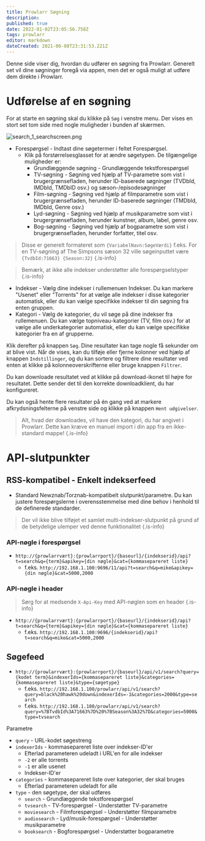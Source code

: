```yaml
---
title: Prowlarr Søgning
description: 
published: true
date: 2022-01-02T23:05:56.758Z
tags: prowlarr
editor: markdown
dateCreated: 2021-06-08T23:31:53.221Z
---
```


Denne side viser dig, hvordan du udfører en søgning fra Prowlarr. Generelt set vil dine søgninger foregå via appen, men det er også muligt at udføre dem direkte i Prowlarr.

# Udførelse af en søgning

For at starte en søgning skal du klikke på `Søg` i venstre menu. Der vises en stort set tom side med nogle muligheder i bunden af skærmen.

![search_1_searchscreen.png](/assets/prowlarr/search_1_searchscreen.png)

- Forespørgsel - Indtast dine søgetermer i feltet Forespørgsel.
  - Klik på forstørrelsesglasset for at ændre søgetypen. De tilgængelige muligheder er:
    - Grundlæggende søgning - Grundlæggende tekstforespørgsel
    - TV-søgning - Søgning ved hjælp af TV-parametre som vist i brugergrænsefladen, herunder ID-baserede søgninger (TVDbId, IMDbId, TMDbID osv.) og sæson-/episodesøgninger
    - Film-søgning - Søgning ved hjælp af filmparametre som vist i brugergrænsefladen, herunder ID-baserede søgninger (TMDbId, IMDbId, Genre osv.)
    - Lyd-søgning - Søgning ved hjælp af musikparametre som vist i brugergrænsefladen, herunder kunstner, album, label, genre osv.
    - Bog-søgning - Søgning ved hjælp af bogparametre som vist i brugergrænsefladen, herunder forfatter, titel osv.

> Disse er generelt formateret som `{VariabelNavn:SøgeVærdi}` f.eks. For en TV-søgning af The Simpsons sæson 32 ville søgeinputtet være `{TvdbId:71663} {Season:32}`
{.is-info}

> Bemærk, at ikke alle indekser understøtter alle forespørgselstyper {.is-info}

- Indekser - Vælg dine indekser i rullemenuen Indekser. Du kan markere "Usenet" eller "Torrents" for at vælge alle indekser i disse kategorier automatisk, eller du kan vælge specifikke indekser til din søgning fra enten gruppen.
- Kategori - Vælg de kategorier, du vil søge på dine indekser fra rullemenuen. Du kan vælge topniveau-kategorier (TV, film osv.) for at vælge alle underkategorier automatisk, eller du kan vælge specifikke kategorier fra en af grupperne.

Klik derefter på knappen `Søg`. Dine resultater kan tage nogle få sekunder om at blive vist. Når de vises, kan du tilføje eller fjerne kolonner ved hjælp af knappen `Indstillinger`, og du kan sortere og filtrere dine resultater ved enten at klikke på kolonneoverskrifterne eller bruge knappen `Filtrer`.

Du kan downloade resultatet ved at klikke på download-ikonet til højre for resultatet. Dette sender det til den korrekte downloadklient, du har konfigureret.

Du kan også hente flere resultater på én gang ved at markere afkrydsningsfelterne på venstre side og klikke på knappen `Hent udgivelser`.

> Alt, hvad der downloades, vil have den kategori, du har angivet i Prowlarr. Dette kan kræve en manuel import i din app fra en ikke-standard mappe! {.is-info}

# API-slutpunkter

## RSS-kompatibel - Enkelt indekserfeed

- Standard Newznab/Torznab-kompatibelt slutpunkt/parametre. Du kan justere forespørgslerne i overensstemmelse med dine behov i henhold til de definerede standarder.

> Der vil ikke blive tilføjet et samlet multi-indekser-slutpunkt på grund af de betydelige ulemper ved denne funktionalitet {.is-info}

### API-nøgle i forespørgsel

- `http://{prowlarrvært}:{prowlarrport}/{baseurl}/{indekserid}/api?t=search&q={term}&apikey={din nøgle}&cat={kommasepareret liste}`
  - f.eks. `http://192.168.1.100:9696/11/api?t=search&q=mike&apikey={din nøgle}&cat=5000,2000`

### API-nøgle i header

> Sørg for at medsende `X-Api-Key` med API-nøglen som en header {.is-info}

- `http://{prowlarrvært}:{prowlarrport}/{baseurl}/{indekserid}/api?t=search&q={term}&apikey={din nøgle}&cat={kommasepareret liste}`
  - f.eks. `http://192.168.1.100:9696/{indekserid}/api?t=search&q=mike&cat=5000,2000`

## Søgefeed

- `http://{prowlarrvært}:{prowlarrport}/{baseurl}/api/v1/search?query={kodet term}&indexerIds={kommasepareret liste}&categories={kommasepareret liste}&type={søgetype}`
  - f.eks. `http://192.168.1.100/prowlarr/api/v1/search?query=black%20hawk%20down&indexerIds=-1&categories=2000&type=search`
  - f.eks. `http://192.168.1.100/prowlarr/api/v1/search?query=%7BTvdbId%3A71663%7D%20%7BSeason%3A32%7D&categories=5000&type=tvsearch`

Parametre

- `query` - URL-kodet søgestreng
- `indexerIds` - kommasepareret liste over indekser-ID'er
  - Efterlad parameteren udeladt i URL'en for alle indekser
  - `-2` er alle torrents
  - `-1` er alle usenet
  - Indekser-ID'er
- `categories` - kommasepareret liste over kategorier, der skal bruges
  - Efterlad parameteren udeladt for alle
- `type` - den søgetype, der skal udføres
  - `search` - Grundlæggende tekstforespørgsel
  - `tvsearch` - TV-forespørgsel - Understøtter TV-parametre
  - `moviesearch` - Filmforespørgsel - Understøtter filmparametre
  - `audiosearch` - Lyd/musik-forespørgsel - Understøtter musikparametre
  - `booksearch` - Bogforespørgsel - Understøtter bogparametre